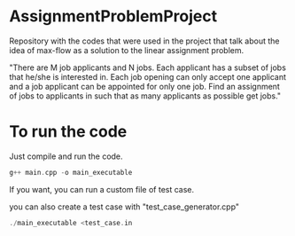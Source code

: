 # AssignmentProblemProject
Repository with the codes that were used in the project that talk about the idea of max-flow as a solution to the linear assignment problem.

"There are M job applicants and N jobs. Each applicant has a subset of jobs that he/she is interested in. Each job opening can only accept one applicant and a job applicant can be appointed for only one job. Find an assignment of jobs to applicants in such that as many applicants as possible get jobs."

# To run the code 

Just compile and run the code.

```c
g++ main.cpp -o main_executable
```
If you want, you can run a custom file of test case.


you can also create a test case with "test_case_generator.cpp"

```c
./main_executable <test_case.in
```
